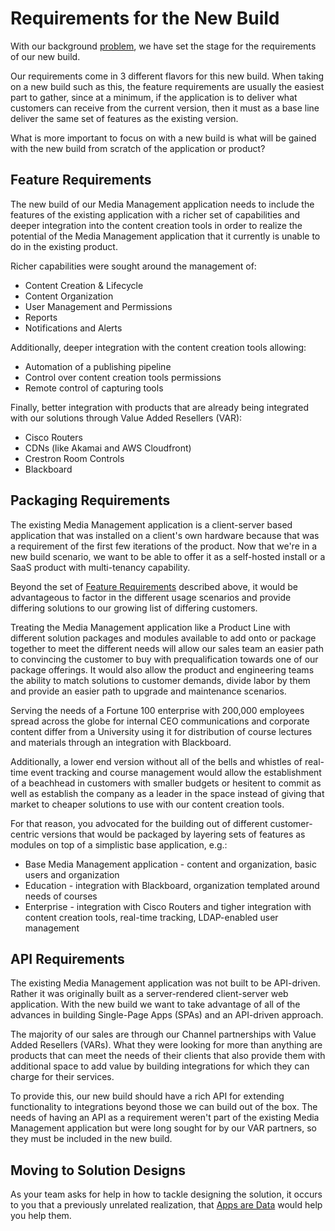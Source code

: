 # Requirements for the New Build

With our background [problem](problem.md), we have set the stage for the requirements of our new
build.

Our requirements come in 3 different flavors for this new build.  When taking on a new build such
as this, the feature requirements are usually the easiest part to gather, since at a minimum, if
the application is to deliver what customers can receive from the current version, then it must
as a base line deliver the same set of features as the existing version.

What is more important to focus on with a new build is what will be gained with the new build
from scratch of the application or product?

## Feature Requirements

The new build of our Media Management application needs to include the features of the existing
application with a richer set of capabilities and deeper integration into the content creation
tools in order to realize the potential of the Media Management application that it currently is
unable to do in the existing product.

Richer capabilities were sought around the management of:

* Content Creation & Lifecycle
* Content Organization
* User Management and Permissions
* Reports
* Notifications and Alerts

Additionally, deeper integration with the content creation tools allowing:

* Automation of a publishing pipeline
* Control over content creation tools permissions
* Remote control of capturing tools

Finally, better integration with products that are already being integrated with our solutions
through Value Added Resellers (VAR):

* Cisco Routers
* CDNs (like Akamai and AWS Cloudfront)
* Crestron Room Controls
* Blackboard

## Packaging Requirements

The existing Media Management application is a client-server based application that was installed
on a client's own hardware because that was a requirement of the first few iterations of the
product.  Now that we're in a new build scenario, we want to be able to offer it as a self-hosted
install or a SaaS product with multi-tenancy capability.

Beyond the set of [Feature Requirements](#feature-requirements) described above, it would be
advantageous to factor in the different usage scenarios and provide differing solutions to our
growing list of differing customers.

Treating the Media Management application like a Product Line with different solution packages
and modules available to add onto or package together to meet the different needs
will allow our sales team an easier path to convincing the customer to buy with prequalification
towards one of our package offerings.  It would also allow the product and engineering teams the
ability to match solutions to customer demands, divide labor by them and provide an easier path
to upgrade and maintenance scenarios.

Serving the needs of a Fortune 100 enterprise with 200,000 employees spread across the globe for
internal CEO communications and corporate content differ from a University using it for
distribution of course lectures and materials through an integration with Blackboard.

Additionally, a lower end version without all of the bells and whistles of real-time event
tracking and course management would allow the establishment of a beachhead in customers with
smaller budgets or hesitent to commit as well as establish the company as a leader in the space
instead of giving that market to cheaper solutions to use with our content creation tools.

For that reason, you advocated for the building out of different customer-centric versions that
would be packaged by layering sets of features as modules on top of a simplistic base
application, e.g.:

* Base Media Management application - content and organization, basic users and organization
* Education - integration with Blackboard, organization templated around needs of courses
* Enterprise - integration with Cisco Routers and tigher integration with content creation tools, real-time tracking, LDAP-enabled user management

## API Requirements

The existing Media Management application was not built to be API-driven.  Rather it was
originally built as a server-rendered client-server web application.  With the new build we want
to take advantage of all of the advances in building Single-Page Apps (SPAs) and an API-driven
approach.

The majority of our sales are through our Channel partnerships with Value Added Resellers (VARs).
What they were looking for more than anything are products that can meet the needs of their
clients that also provide them with additional space to add value by building integrations for
which they can charge for their services.

To provide this, our new build should have a rich API for extending functionality to
integrations beyond those we can build out of the box.  The needs of having an API as a
requirement weren't part of the existing Media Management application but were long sought for
by our VAR partners, so they must be included in the new build.

## Moving to Solution Designs

As your team asks for help in how to tackle designing the solution, it occurs to you that a
previously unrelated realization, that [Apps are Data](data.md) would help you help them.
